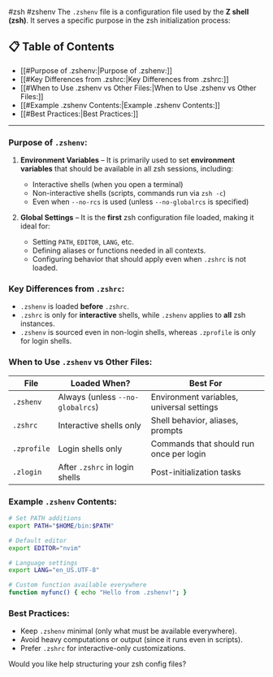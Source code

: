 #zsh #zshenv
The `.zshenv` file is a configuration file used by the **Z shell (zsh)**. It serves a specific purpose in the zsh initialization process:
## 📋 Table of Contents

- [[#Purpose of .zshenv:|Purpose of .zshenv:]]
- [[#Key Differences from .zshrc:|Key Differences from .zshrc:]]
- [[#When to Use .zshenv vs Other Files:|When to Use .zshenv vs Other Files:]]
- [[#Example .zshenv Contents:|Example .zshenv Contents:]]
- [[#Best Practices:|Best Practices:]]

---

### Purpose of `.zshenv`:
1. **Environment Variables** – It is primarily used to set **environment variables** that should be available in all zsh sessions, including:
   - Interactive shells (when you open a terminal)
   - Non-interactive shells (scripts, commands run via `zsh -c`)
   - Even when `--no-rcs` is used (unless `--no-globalrcs` is specified)

2. **Global Settings** – It is the **first** zsh configuration file loaded, making it ideal for:
   - Setting `PATH`, `EDITOR`, `LANG`, etc.
   - Defining aliases or functions needed in all contexts.
   - Configuring behavior that should apply even when `.zshrc` is not loaded.

### Key Differences from `.zshrc`:
- `.zshenv` is loaded **before** `.zshrc`.
- `.zshrc` is only for **interactive** shells, while `.zshenv` applies to **all** zsh instances.
- `.zshenv` is sourced even in non-login shells, whereas `.zprofile` is only for login shells.

### When to Use `.zshenv` vs Other Files:
| File          | Loaded When? | Best For |
|--------------|-------------|----------|
| `.zshenv`    | Always (unless `--no-globalrcs`) | Environment variables, universal settings |
| `.zshrc`     | Interactive shells only | Shell behavior, aliases, prompts |
| `.zprofile`  | Login shells only | Commands that should run once per login |
| `.zlogin`    | After `.zshrc` in login shells | Post-initialization tasks |

### Example `.zshenv` Contents:
```sh
# Set PATH additions
export PATH="$HOME/bin:$PATH"

# Default editor
export EDITOR="nvim"

# Language settings
export LANG="en_US.UTF-8"

# Custom function available everywhere
function myfunc() { echo "Hello from .zshenv!"; }
```

### Best Practices:
- Keep `.zshenv` minimal (only what must be available everywhere).
- Avoid heavy computations or output (since it runs even in scripts).
- Prefer `.zshrc` for interactive-only customizations.

Would you like help structuring your zsh config files?